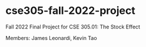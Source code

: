 # cse305-fall-2022-project
Fall 2022 Final Project for CSE 305.01:
The Stock Effect

Members:
James Leonardi,
Kevin Tao
